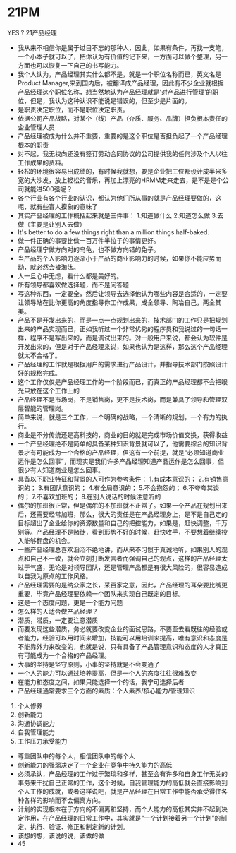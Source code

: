 # 21PM
YES ? 21产品经理
- 我从来不相信你是属于过目不忘的那种人，因此，如果有条件，再找一支笔，一个小本子就可以了，把你认为有价值的记下来，一方面可以做个整理，另一方面也可以恢复一下自己的书写能力。
- 我个人认为，产品经理其实什么都不是，就是一个职位名称而已，英文名是Product Manager,来到国内后，被翻译成产品经理，因此有不少企业就根据产品经理这个职位名称，想当然地认为产品经理就是‘对产品进行管理’的职位，但是，我认为这种认识不能说是错误的，但至少是片面的。
- 是职责决定职位，而不是职位决定职责。
- 依据公司产品战略，对某个（线）产品（介质、服务、品牌）担负根本责任的企业管理人员
- 产品经理被成为什么并不重要，重要的是这个职位是否担负起了一个产品经理根本的职责
- 对不起，我无权向还没有签订劳动合同协议的公司提供我的任何涉及个人以往工作成果的资料。
- 轻松的环境很容易出成绩的，有时候我就想，要是企业把工位都设计成半米多宽的大沙发，放上轻松的音乐，再加上漂亮的HRMM走来走去，是不是是个公司就能进500强呢？
- 各个行业有各个行业的认识，都认为他们所从事的就是产品经理要做的，这呢，就有些盲人摸象的意味了
- 其实产品经理的工作概括起来就是三件事：
1.知道做什么
2.知道怎么做
3.去做（主要是让别人去做）
- It's better to do a few things right than a million things half-baked.
- 做一件正确的事要比做一百万件半拉子的事情更好。
- 产品经理宁做方向对的乌龟，也不做方向错的兔子。
- 当产品的个人影响力逐渐小于产品的商业影响力的时候，如果你不能应势而动，就必然会被淘汰。
- 人一旦心中无虑，看什么都是美好的。
- 所有领导都喜欢做选择题，而不是问答题
- 写这种东西，一定要全，然后让领导去选择他认为哪些内容是合适的，一定要让领导站在比你更高的角度指导你工作成果，成全领导、陶冶自己，两全其美。
- 产品不是开发出来的，而是一点一点规划出来的，技术部门的工作只是把规划出来的产品实现而已，正如我听过一个非常优秀的程序员和我说过的一句话一样，程序不是写出来的，而是调试出来的。对一般用户来说，都会认为软件是开发出来的，但是对于产品经理来说，如果也认为是这样，那么这个产品经理就太不合格了。
- 产品经理的工作就是根据用户的需求进行产品设计，并指导技术部门按照设计好的规格完成。
- 这个工作仅仅是产品经理工作的一个阶段而已，而真正的产品经理都不会把眼光只放在这个工作上的
- 产品经理不是市场岗，不是销售岗，更不是技术岗，而是兼具了领导和管理双层智能的管理岗。
- 简单来说，就是三个工作，一个明确的战略，一个清晰的规划，一个有力的执行。
- 商业是不分传统还是高科技的，商业的目的就是完成市场价值交换，获得收益
- 一个产品经理绝不是简单的具备某种知识背景就可以了，他需要综合的知识背景才有可能成为一个合格的产品经理，但这有一个前提，就是“必须知道商业运作是怎么回事”，而现实是我们许多产品经理知道产品运作是怎么回事，但很少有人知道商业是怎么回事。
- 具备以下职业特征和背景的人可作为参考条件：
1.有成本意识的；
2.有销售意识的；
3.有团队意识的；
4.有全局意识的；
5.不会抱怨的；
6.不夸夸其谈的；
7.不喜欢加班的；
8.在别人说话的时候注意听的
- 偶尔的加班很正常，但是偶尔的不加班就不正常了。如果一个产品在规划出来后，还需要经常加班，那么，很大的责任是在产品经理身上，是不是自己定的目标超出了企业给你的资源数量和自己的把控能力，如果是，赶快调整，千万别等。产品经理不是赌徒，看到形势不好的时候，赶快收手，不要想着继续投入能够翻盘的机会。
- 一些产品经理总喜欢滔滔不绝地讲，而从来不习惯于真诚地听，如果别人的观点和自己不一致，就会立刻打断发言者而强调自己的观点，这样的产品经理太过于气盛，无论是对领导团队，还是管理产品都是有很大风险的，很容易造成以自我为原点的工作风格。
- 产品经理需要的是纳众家之长，采百家之意，因此，产品经理的耳朵要比嘴更重要，毕竟产品经理要依赖一个团队来实现自己既定的目标。
- 这是一个态度问题，更是一个能力问题
- 怎么样的人适合做产品经理？
- 潜质，潜质，一定要注意潜质
- 而要发现这些潜质，务必就要改变企业的面试思路，不要至去看既往的经验或者能力，经验可以用时间来增加，技能可以用培训来提高，唯有意识和态度是不能靠外力来改变的，也就是说，只有具备了产品管理意识和态度的人才真正有可能成为一个合格的产品经理。
- 大事的坚持是坚守原则，小事的坚持就是不会变通了
- 一个人的能力可以通过培养提高，但是一个人的态度往往很难改变
- 在能力和态度之间，如果只能选择一个的话，我宁可选择后者
- 产品经理通常要求三个方面的素质：个人素养/核心能力/管理知识
1. 个人修养
2. 创新能力
3. 沟通协调能力
4. 自我管理能力
5. 工作压力承受能力
- 尊重团队中的每个人，相信团队中的每个人
- 创新能力的强弱决定了一个企业在竞争中持久能力的高低
- 必须承认，产品经理的工作过于繁琐和多样，甚至会有许多和自身工作无关的事务来干扰自己正常的工作，这个时候，自我管理能力的高低就会直接影响到个人工作的成就，或者这样说吧，就是产品经理在日常工作中能否承受得住各种各样的影响而不会偏离方向。
- 计划的实现根本在于方向的不偏离和坚持，而个人能力的高低其实并不起到决定作用，在产品经理的日常工作中，其实就是“一个计划接着另一个计划”的制定、执行、验证、修正和制定新的计划。
- 该想的想，该说的说，该做的做
- 45   
